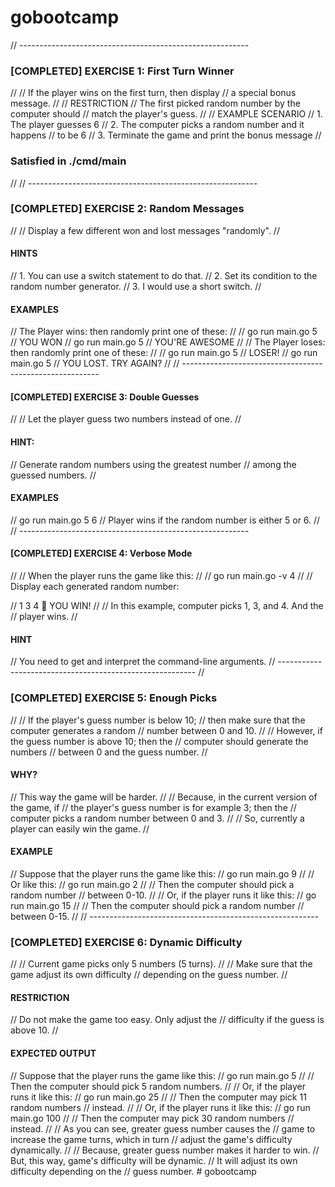 # gobootcamp

// ---------------------------------------------------------
### [COMPLETED] EXERCISE 1: First Turn Winner
//
//  If the player wins on the first turn, then display
//  a special bonus message.
//
// RESTRICTION
//  The first picked random number by the computer should
//  match the player's guess.
//
// EXAMPLE SCENARIO
//  1. The player guesses 6
//  2. The computer picks a random number and it happens
//     to be 6
//  3. Terminate the game and print the bonus message
// 
### Satisfied in ./cmd/main
// 
// ---------------------------------------------------------
### [COMPLETED] EXERCISE 2: Random Messages
//
//  Display a few different won and lost messages "randomly".
//
#### HINTS
//  1. You can use a switch statement to do that.
//  2. Set its condition to the random number generator.
//  3. I would use a short switch.
//
#### EXAMPLES
//  The Player wins: then randomly print one of these:
//
//  go run main.go 5
//    YOU WON
//  go run main.go 5
//    YOU'RE AWESOME
//
//  The Player loses: then randomly print one of these:
//
//  go run main.go 5
//    LOSER!
//  go run main.go 5
//    YOU LOST. TRY AGAIN?
// 
// ---------------------------------------------------------
#### [COMPLETED] EXERCISE 3: Double Guesses
//
//  Let the player guess two numbers instead of one.
//
#### HINT:
//  Generate random numbers using the greatest number
//  among the guessed numbers.
//
#### EXAMPLES
//  go run main.go 5 6
//  Player wins if the random number is either 5 or 6.
// 
// ---------------------------------------------------------
#### [COMPLETED] EXERCISE 4: Verbose Mode
//
//  When the player runs the game like this:
//
//    go run main.go -v 4
//
//  Display each generated random number:

//    1 3 4 🎉  YOU WIN!
//
//  In this example, computer picks 1, 3, and 4. And the
//  player wins.
//
#### HINT
//  You need to get and interpret the command-line arguments.
// ---------------------------------------------------------
// 
### [COMPLETED] EXERCISE 5: Enough Picks
//
//  If the player's guess number is below 10;
//  then make sure that the computer generates a random
//  number between 0 and 10.
//
//  However, if the guess number is above 10; then the
//  computer should generate the numbers
//  between 0 and the guess number.
//
#### WHY?
//  This way the game will be harder.
//
//  Because, in the current version of the game, if
//  the player's guess number is for example 3; then the
//  computer picks a random number between 0 and 3.
//
//  So, currently a player can easily win the game.
//
#### EXAMPLE
//  Suppose that the player runs the game like this:
//    go run main.go 9
//
//  Or like this:
//    go run main.go 2
//
//    Then the computer should pick a random number
//    between 0-10.
//
//  Or, if the player runs it like this:
//    go run main.go 15
//
//    Then the computer should pick a random number
//    between 0-15.
// 
// ---------------------------------------------------------
### [COMPLETED] EXERCISE 6: Dynamic Difficulty
//
//  Current game picks only 5 numbers (5 turns).
//
//  Make sure that the game adjust its own difficulty
//  depending on the guess number.
//
#### RESTRICTION
//  Do not make the game too easy. Only adjust the
//  difficulty if the guess is above 10.
//
#### EXPECTED OUTPUT
//  Suppose that the player runs the game like this:
//    go run main.go 5
//
//    Then the computer should pick 5 random numbers.
//
//  Or, if the player runs it like this:
//    go run main.go 25
//
//    Then the computer may pick 11 random numbers
//    instead.
//
//  Or, if the player runs it like this:
//    go run main.go 100
//
//    Then the computer may pick 30 random numbers
//    instead.
//
//  As you can see, greater guess number causes the
//  game to increase the game turns, which in turn
//  adjust the game's difficulty dynamically.
//
//  Because, greater guess number makes it harder to win.
//  But, this way, game's difficulty will be dynamic.
//  It will adjust its own difficulty depending on the
//  guess number.
#   g o b o o t c a m p 
 
 